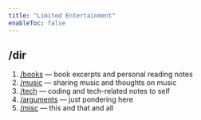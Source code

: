 ```yaml
---
title: "Limited Entertainment"
enableToc: false
---
```


## /dir

1. [/books](/books) — book excerpts and personal reading notes
2. [/music](/music) — sharing music and thoughts on music
3. [/tech](/tech) — coding and tech-related notes to self
4. [/arguments](/arguments) — just pondering here
5. [/misc](/misc) — this and that and all
